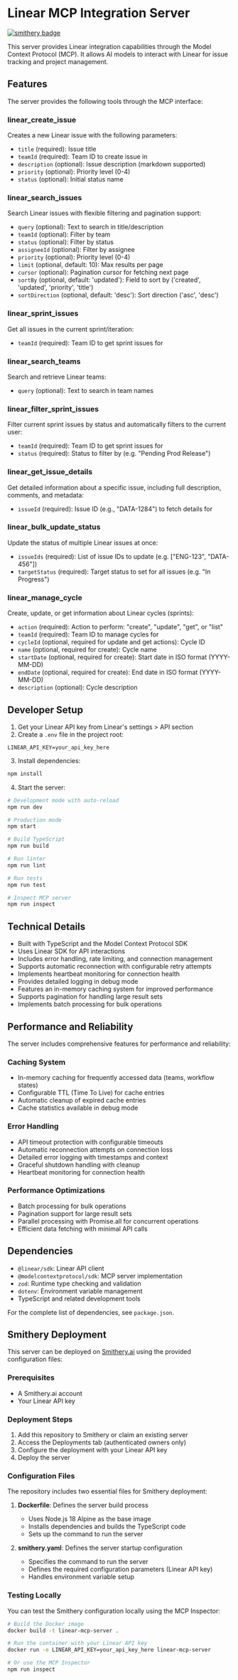 # Linear MCP Integration Server

[![smithery badge](https://smithery.ai/badge/@skspade/mcp-linear-management-server)](https://smithery.ai/server/@skspade/mcp-linear-management-server)

This server provides Linear integration capabilities through the Model Context Protocol (MCP). It allows AI models to interact with Linear for issue tracking and project management.

## Features

The server provides the following tools through the MCP interface:

### linear_create_issue
Creates a new Linear issue with the following parameters:
- `title` (required): Issue title
- `teamId` (required): Team ID to create issue in
- `description` (optional): Issue description (markdown supported)
- `priority` (optional): Priority level (0-4)
- `status` (optional): Initial status name

### linear_search_issues
Search Linear issues with flexible filtering and pagination support:
- `query` (optional): Text to search in title/description
- `teamId` (optional): Filter by team
- `status` (optional): Filter by status
- `assigneeId` (optional): Filter by assignee
- `priority` (optional): Priority level (0-4)
- `limit` (optional, default: 10): Max results per page
- `cursor` (optional): Pagination cursor for fetching next page
- `sortBy` (optional, default: 'updated'): Field to sort by ('created', 'updated', 'priority', 'title')
- `sortDirection` (optional, default: 'desc'): Sort direction ('asc', 'desc')

### linear_sprint_issues
Get all issues in the current sprint/iteration:
- `teamId` (required): Team ID to get sprint issues for

### linear_search_teams
Search and retrieve Linear teams:
- `query` (optional): Text to search in team names

### linear_filter_sprint_issues
Filter current sprint issues by status and automatically filters to the current user:
- `teamId` (required): Team ID to get sprint issues for
- `status` (required): Status to filter by (e.g. "Pending Prod Release")

### linear_get_issue_details
Get detailed information about a specific issue, including full description, comments, and metadata:
- `issueId` (required): Issue ID (e.g., "DATA-1284") to fetch details for

### linear_bulk_update_status
Update the status of multiple Linear issues at once:
- `issueIds` (required): List of issue IDs to update (e.g. ["ENG-123", "DATA-456"])
- `targetStatus` (required): Target status to set for all issues (e.g. "In Progress")

### linear_manage_cycle
Create, update, or get information about Linear cycles (sprints):
- `action` (required): Action to perform: "create", "update", "get", or "list"
- `teamId` (required): Team ID to manage cycles for
- `cycleId` (optional, required for update and get actions): Cycle ID
- `name` (optional, required for create): Cycle name
- `startDate` (optional, required for create): Start date in ISO format (YYYY-MM-DD)
- `endDate` (optional, required for create): End date in ISO format (YYYY-MM-DD)
- `description` (optional): Cycle description

## Developer Setup

1. Get your Linear API key from Linear's settings > API section
2. Create a `.env` file in the project root:
```
LINEAR_API_KEY=your_api_key_here
```

3. Install dependencies:
```bash
npm install
```

4. Start the server:
```bash
# Development mode with auto-reload
npm run dev

# Production mode
npm start

# Build TypeScript
npm run build

# Run linter
npm run lint

# Run tests
npm run test

# Inspect MCP server
npm run inspect
```

## Technical Details

- Built with TypeScript and the Model Context Protocol SDK
- Uses Linear SDK for API interactions
- Includes error handling, rate limiting, and connection management
- Supports automatic reconnection with configurable retry attempts
- Implements heartbeat monitoring for connection health
- Provides detailed logging in debug mode
- Features an in-memory caching system for improved performance
- Supports pagination for handling large result sets
- Implements batch processing for bulk operations

## Performance and Reliability

The server includes comprehensive features for performance and reliability:

### Caching System
- In-memory caching for frequently accessed data (teams, workflow states)
- Configurable TTL (Time To Live) for cache entries
- Automatic cleanup of expired cache entries
- Cache statistics available in debug mode

### Error Handling
- API timeout protection with configurable timeouts
- Automatic reconnection attempts on connection loss
- Detailed error logging with timestamps and context
- Graceful shutdown handling with cleanup
- Heartbeat monitoring for connection health

### Performance Optimizations
- Batch processing for bulk operations
- Pagination support for large result sets
- Parallel processing with Promise.all for concurrent operations
- Efficient data fetching with minimal API calls

## Dependencies

- `@linear/sdk`: Linear API client
- `@modelcontextprotocol/sdk`: MCP server implementation
- `zod`: Runtime type checking and validation
- `dotenv`: Environment variable management
- TypeScript and related development tools

For the complete list of dependencies, see `package.json`.

## Smithery Deployment

This server can be deployed on [Smithery.ai](https://smithery.ai) using the provided configuration files:

### Prerequisites

- A Smithery.ai account
- Your Linear API key

### Deployment Steps

1. Add this repository to Smithery or claim an existing server
2. Access the Deployments tab (authenticated owners only)
3. Configure the deployment with your Linear API key
4. Deploy the server

### Configuration Files

The repository includes two essential files for Smithery deployment:

1. **Dockerfile**: Defines the server build process
   - Uses Node.js 18 Alpine as the base image
   - Installs dependencies and builds the TypeScript code
   - Sets up the command to run the server

2. **smithery.yaml**: Defines the server startup configuration
   - Specifies the command to run the server
   - Defines the required configuration parameters (Linear API key)
   - Handles environment variable setup

### Testing Locally

You can test the Smithery configuration locally using the MCP Inspector:

```bash
# Build the Docker image
docker build -t linear-mcp-server .

# Run the container with your Linear API key
docker run -e LINEAR_API_KEY=your_api_key_here linear-mcp-server

# Or use the MCP Inspector
npm run inspect
```
